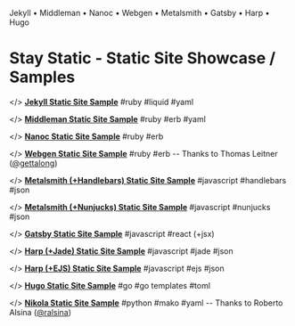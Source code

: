 
Jekyll • Middleman • Nanoc • Webgen • Metalsmith • Gatsby • Harp • Hugo

# Stay Static - Static Site Showcase / Samples



</> [**Jekyll Static Site Sample**](http://staystatic.github.io/sites/jekyll)  #ruby #liquid #yaml

</> [**Middleman Static Site Sample**](http://staystatic.github.io/sites/middleman)  #ruby #erb #yaml

</> [**Nanoc Static Site Sample**](http://staystatic.github.io/sites/nanoc) #ruby #erb

</> [**Webgen Static Site Sample**](http://staystatic.github.io/sites/webgen) #ruby #erb -- Thanks to Thomas Leitner ([@gettalong](https://github.com/gettalong))

</> [**Metalsmith (+Handlebars) Static Site Sample**](http://staystatic.github.io/sites/metalsmith) #javascript #handlebars #json

</> [**Metalsmith (+Nunjucks) Static Site Sample**](http://staystatic.github.io/sites/metalsmith-nunjucks) #javascript #nunjucks #json

</> [**Gatsby Static Site Sample**](http://staystatic.github.io/sites/gatsby) #javascript #react (+jsx)

</> [**Harp (+Jade) Static Site Sample**](http://staystatic.github.io/sites/harp) #javascript #jade #json

</> [**Harp (+EJS) Static Site Sample**](http://staystatic.github.io/sites/harp-ejs) #javascript #ejs #json

</> [**Hugo Static Site Sample**](http://staystatic.github.io/sites/hugo) #go #go templates #toml

</> [**Nikola Static Site Sample**](http://staystatic.github.io/sites/nikola) #python #mako #yaml  -- Thanks to Roberto Alsina ([@ralsina](https://github.com/ralsina))

